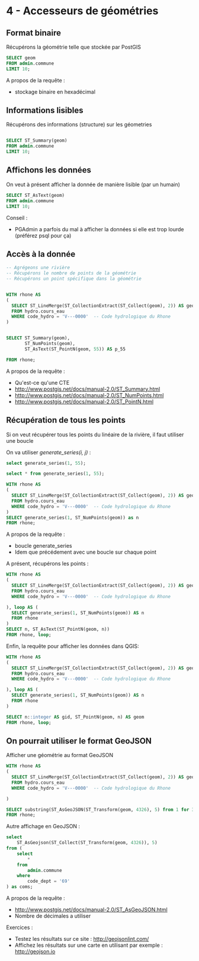 4 - Accesseurs de géométries
============================

Format binaire
--------------

Récupérons la géométrie telle que stockée par PostGIS

```SQL
SELECT geom 
FROM admin.commune
LIMIT 10;
```


A propos de la requête :

- stockage binaire en hexadécimal

Informations lisibles
---------------------

Récupérons des informations (structure) sur les géometries

```SQL

SELECT ST_Summary(geom) 
FROM admin.commune
LIMIT 10;
```


Affichons les données
---------------------

On veut à présent afficher la donnée de manière lisible (par un humain)


```SQL
SELECT ST_AsText(geom) 
FROM admin.commune
LIMIT 10;
```

Conseil : 
- PGAdmin a parfois du mal à afficher la données si elle est trop lourde (préférez psql pour ça)

Accès à la donnée
-----------------

```SQL
-- Agrégeons une rivière
-- Récupérons le nombre de points de la géométrie
-- Récupérons un point spécifique dans la géométrie


WITH rhone AS 
(
  SELECT ST_LineMerge(ST_CollectionExtract(ST_Collect(geom), 2)) AS geom 
  FROM hydro.cours_eau 
  WHERE code_hydro = 'V---0000'  -- Code hydrologique du Rhone
)


SELECT ST_Summary(geom), 
       ST_NumPoints(geom), 
       ST_AsText(ST_PointN(geom, 55)) AS p_55

FROM rhone;
```

A propos de la requête :

- Qu'est-ce qu'une CTE
- http://www.postgis.net/docs/manual-2.0/ST_Summary.html
- http://www.postgis.net/docs/manual-2.0/ST_NumPoints.html
- http://www.postgis.net/docs/manual-2.0/ST_PointN.html

Récupération de tous les points
-------------------------------

Si on veut récupérer tous les points du linéaire de la rivière, il faut utiliser une boucle

On va utiliser _generate_series(i, j)_ :


```SQL
select generate_series(1, 55);

select * from generate_series(1, 55);
```


```SQL
WITH rhone AS 
(
  SELECT ST_LineMerge(ST_CollectionExtract(ST_Collect(geom), 2)) AS geom 
  FROM hydro.cours_eau 
  WHERE code_hydro = 'V---0000'  -- Code hydrologique du Rhone
)
SELECT generate_series(1, ST_NumPoints(geom)) as n
FROM rhone;
```

A propos de la requête :

- boucle generate_series
- Idem que précédement avec une boucle sur chaque point

A présent, récupérons les points :

```SQL
WITH rhone AS 
(
  SELECT ST_LineMerge(ST_CollectionExtract(ST_Collect(geom), 2)) AS geom 
  FROM hydro.cours_eau 
  WHERE code_hydro = 'V---0000'  -- Code hydrologique du Rhone

), loop AS (
  SELECT generate_series(1, ST_NumPoints(geom)) AS n
  FROM rhone
)
SELECT n, ST_AsText(ST_PointN(geom, n))
FROM rhone, loop;

```

Enfin, la requête pour afficher les données dans QGIS:

```SQL
WITH rhone AS 
(
  SELECT ST_LineMerge(ST_CollectionExtract(ST_Collect(geom), 2)) AS geom 
  FROM hydro.cours_eau 
  WHERE code_hydro = 'V---0000'  -- Code hydrologique du Rhone

), loop AS (
  SELECT generate_series(1, ST_NumPoints(geom)) AS n
  FROM rhone
)

SELECT n::integer AS gid, ST_PointN(geom, n) AS geom
FROM rhone, loop;
```

On pourrait utiliser le format GeoJSON
--------------------------------------

Afficher une géométrie au format GeoJSON

```SQL
WITH rhone AS 
(
  SELECT ST_LineMerge(ST_CollectionExtract(ST_Collect(geom), 2)) AS geom 
  FROM hydro.cours_eau 
  WHERE code_hydro = 'V---0000'  -- Code hydrologique du Rhone

)

SELECT substring(ST_AsGeoJSON(ST_Transform(geom, 4326), 5) from 1 for 300)
FROM rhone;
```

Autre affichage en GeoJSON :

```SQL
select 
    ST_AsGeojson(ST_Collect(ST_Transform(geom, 4326)), 5) 
from (
    select 
        * 
    from 
        admin.commune 
    where 
        code_dept = '69'
) as coms;
```

A propos de la requête :
- http://www.postgis.net/docs/manual-2.0/ST_AsGeoJSON.html
- Nombre de décimales a utiliser

Exercices :
- Testez les résultats sur ce site : http://geojsonlint.com/
- Affichez les résultats sur une carte en utilisant par exemple : http://geojson.io

